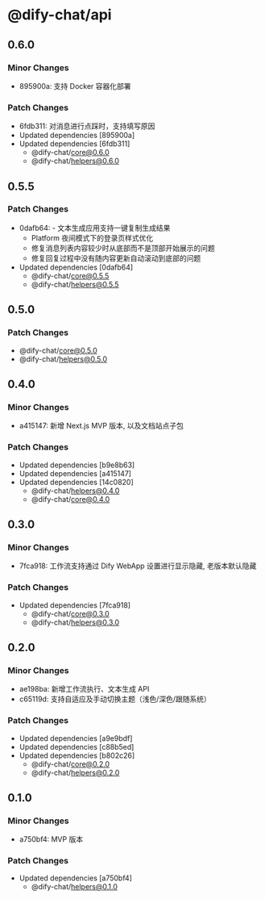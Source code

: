 # @dify-chat/api

## 0.6.0

### Minor Changes

- 895900a: 支持 Docker 容器化部署

### Patch Changes

- 6fdb311: 对消息进行点踩时，支持填写原因
- Updated dependencies [895900a]
- Updated dependencies [6fdb311]
  - @dify-chat/core@0.6.0
  - @dify-chat/helpers@0.6.0

## 0.5.5

### Patch Changes

- 0dafb64: - 文本生成应用支持一键复制生成结果
  - Platform 夜间模式下的登录页样式优化
  - 修复消息列表内容较少时从底部而不是顶部开始展示的问题
  - 修复回复过程中没有随内容更新自动滚动到底部的问题
- Updated dependencies [0dafb64]
  - @dify-chat/core@0.5.5
  - @dify-chat/helpers@0.5.5

## 0.5.0

### Patch Changes

- @dify-chat/core@0.5.0
- @dify-chat/helpers@0.5.0

## 0.4.0

### Minor Changes

- a415147: 新增 Next.js MVP 版本, 以及文档站点子包

### Patch Changes

- Updated dependencies [b9e8b63]
- Updated dependencies [a415147]
- Updated dependencies [14c0820]
  - @dify-chat/helpers@0.4.0
  - @dify-chat/core@0.4.0

## 0.3.0

### Minor Changes

- 7fca918: 工作流支持通过 Dify WebApp 设置进行显示隐藏, 老版本默认隐藏

### Patch Changes

- Updated dependencies [7fca918]
  - @dify-chat/core@0.3.0
  - @dify-chat/helpers@0.3.0

## 0.2.0

### Minor Changes

- ae198ba: 新增工作流执行、文本生成 API
- c65119d: 支持自适应及手动切换主题（浅色/深色/跟随系统）

### Patch Changes

- Updated dependencies [a9e9bdf]
- Updated dependencies [c88b5ed]
- Updated dependencies [b802c26]
  - @dify-chat/core@0.2.0
  - @dify-chat/helpers@0.2.0

## 0.1.0

### Minor Changes

- a750bf4: MVP 版本

### Patch Changes

- Updated dependencies [a750bf4]
  - @dify-chat/helpers@0.1.0
